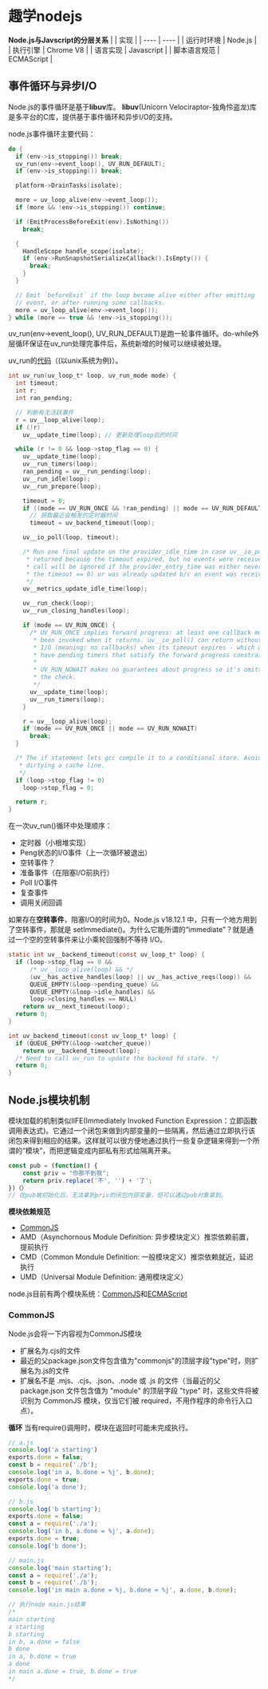 # 趣学nodejs


**Node.js与Javscript的分层关系**
|  | 实现  |
|  ----  | ----  |
| 运行时环境 | Node.js |
| 执行引擎  | Chrome V8 |
| 语言实现  | Javascript |
| 脚本语言规范  | ECMAScript |

## 事件循环与异步I/O

Node.js的事件循环是基于**libuv**库。
**libuv**(Unicorn Velociraptor-独角伶盗龙)库是多平台的C库，提供基于事件循环和异步I/O的支持。


node.js事件循环主要代码：
```c++
do {
  if (env->is_stopping()) break;
  uv_run(env->event_loop(), UV_RUN_DEFAULT);
  if (env->is_stopping()) break;

  platform->DrainTasks(isolate);

  more = uv_loop_alive(env->event_loop());
  if (more && !env->is_stopping()) continue;

  if (EmitProcessBeforeExit(env).IsNothing())
    break;

  {
    HandleScope handle_scope(isolate);
    if (env->RunSnapshotSerializeCallback().IsEmpty()) {
      break;
    }
  }

  // Emit `beforeExit` if the loop became alive either after emitting
  // event, or after running some callbacks.
  more = uv_loop_alive(env->event_loop());
} while (more == true && !env->is_stopping());

```
uv_run(env->event_loop(), UV_RUN_DEFAULT)是跑一轮事件循环。do-while外层循环保证在uv_run处理完事件后，系统新增的时候可以继续被处理。

uv_run的[代码](https://github.com/nodejs/node/blob/v18.12.1/deps/uv/src/unix/core.c#L369-L426)（(以unix系统为例)）。
```c
int uv_run(uv_loop_t* loop, uv_run_mode mode) {
  int timeout;
  int r;
  int ran_pending;

  // 判断有无活跃事件
  r = uv__loop_alive(loop);
  if (!r)
    uv__update_time(loop); // 更新处理loop后的时间

  while (r != 0 && loop->stop_flag == 0) {
    uv__update_time(loop);
    uv__run_timers(loop);
    ran_pending = uv__run_pending(loop);
    uv__run_idle(loop);
    uv__run_prepare(loop);

    timeout = 0;
    if ((mode == UV_RUN_ONCE && !ran_pending) || mode == UV_RUN_DEFAULT)
      // 获取最近会触发的定时器时间
      timeout = uv_backend_timeout(loop);

    uv__io_poll(loop, timeout);

    /* Run one final update on the provider_idle_time in case uv__io_poll
     * returned because the timeout expired, but no events were received. This
     * call will be ignored if the provider_entry_time was either never set (if
     * the timeout == 0) or was already updated b/c an event was received.
     */
    uv__metrics_update_idle_time(loop);

    uv__run_check(loop);
    uv__run_closing_handles(loop);

    if (mode == UV_RUN_ONCE) {
      /* UV_RUN_ONCE implies forward progress: at least one callback must have
       * been invoked when it returns. uv__io_poll() can return without doing
       * I/O (meaning: no callbacks) when its timeout expires - which means we
       * have pending timers that satisfy the forward progress constraint.
       *
       * UV_RUN_NOWAIT makes no guarantees about progress so it's omitted from
       * the check.
       */
      uv__update_time(loop);
      uv__run_timers(loop);
    }

    r = uv__loop_alive(loop);
    if (mode == UV_RUN_ONCE || mode == UV_RUN_NOWAIT)
      break;
  }

  /* The if statement lets gcc compile it to a conditional store. Avoids
   * dirtying a cache line.
   */
  if (loop->stop_flag != 0)
    loop->stop_flag = 0;

  return r;
}

```
在一次uv_run()循环中处理顺序：
* 定时器（小根堆实现）
* Peng状态的I/O事件（上一次循环被退出）
* 空转事件？
* 准备事件（在阻塞I/O前执行）
* Poll I/O事件
* 复查事件
* 调用关闭回调

如果存在**空转事件**，阻塞I/O的时间为0。Node.js v18.12.1 中，只有一个地方用到了空转事件，那就是 setImmediate()。为什么它能所谓的“immediate”？就是通过一个空的空转事件来让小乘轮回强制不等待 I/O。
```c
static int uv__backend_timeout(const uv_loop_t* loop) {
  if (loop->stop_flag == 0 &&
      /* uv__loop_alive(loop) && */
      (uv__has_active_handles(loop) || uv__has_active_reqs(loop)) &&
      QUEUE_EMPTY(&loop->pending_queue) &&
      QUEUE_EMPTY(&loop->idle_handles) &&
      loop->closing_handles == NULL)
    return uv__next_timeout(loop);
  return 0;
}

int uv_backend_timeout(const uv_loop_t* loop) {
  if (QUEUE_EMPTY(&loop->watcher_queue))
    return uv__backend_timeout(loop);
  /* Need to call uv_run to update the backend fd state. */
  return 0;
}
```

## Node.js模块机制

模块加载的机制类似IIFE(Immediately Invoked Function Expression：立即函数调用表达式)。它通过一个闭包来做到内部变量的一些隔离，然后通过立即执行该闭包来得到相应的结果。这样就可以很方便地通过执行一些复杂逻辑来得到一个所谓的“模块”，而把逻辑变成内部私有形式给隔离开来。
``` javascript
const pub = (function() {
    const priv = "你那不到我";
    return priv.replace('不', '') + '了';
})（）
// 在pub被初始化后，无法拿到priv的闭包内部变量，但可以通过pub对象拿到。
```

**模块依赖规范**
* [CommonJS](https://zh.wikipedia.org/wiki/CommonJS)
* AMD（Asynchornous Module Definition: 异步模块定义）推崇依赖前置，提前执行
* CMD（Common Mondule Definition: 一般模块定义）推崇依赖就近，延迟执行
* UMD（Universal Module Definition: 通用模块定义）

node.js目前有两个模块系统：[CommonJS](https://nodejs.cn/api/modules.html)和[ECMAScript](https://nodejs.cn/api/esm.html)


### CommonJS

Node.js会将一下内容视为CommonJS模块
* 扩展名为.cjs的文件
* 最近的父package.json文件包含值为"commonjs"的顶层字段"type"时，则扩展名为.js的文件
* 扩展名不是 .mjs、.cjs、.json、.node 或 .js 的文件（当最近的父 package.json 文件包含值为 "module" 的顶层字段 "type" 时，这些文件将被识别为 CommonJS 模块，仅当它们被 required，不用作程序的命令行入口点）。

**循环**
当有require()调用时，模块在返回时可能未完成执行。
```javascript
// a.js
console.log('a starting')
exports.done = false;
const b = require('./b');
console.log('in a, b.done = %j', b.done);
exports.done = true;
console.log('a done');

// b.js
console.log('b starting');
exports.done = false;
const a = require('./a');
console.log('in b, a.done = %j', a.done);
exports.done = true;
console.log('b done');

// main.js
console.log('main starting');
const a = require('./a');
const b = require('./b');
console.log('in main a.done = %j, b.done = %j', a.done, b.done);

// 执行node main.js结果
/*
main starting
a starting
b starting
in b, a.done = false
b done
in a, b.done = true
a done
in main a.done = true, b.done = true
*/
```

